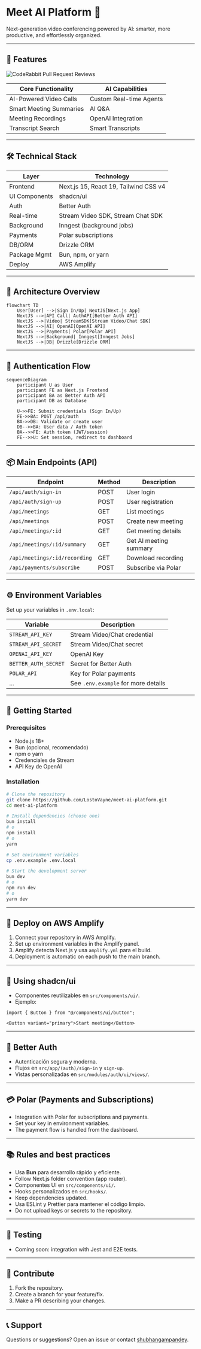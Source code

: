 
# Meet AI Platform 🚀

Next-generation video conferencing powered by AI: smarter, more productive, and effortlessly organized.

---

## 🌟 Features

![CodeRabbit Pull Request Reviews](https://img.shields.io/coderabbit/prs/github/Lostovayne/meet-ai-platform?utm_source=oss&utm_medium=github&utm_campaign=Lostovayne%2Fmeet-ai-platform&labelColor=171717&color=FF570A&link=https%3A%2F%2Fcoderabbit.ai&label=CodeRabbit+Reviews)

| Core Functionality         | AI Capabilities           |
|---------------------------|---------------------------|
| AI-Powered Video Calls    | Custom Real-time Agents   |
| Smart Meeting Summaries   | AI Q&A                    |
| Meeting Recordings        | OpenAI Integration        |
| Transcript Search         | Smart Transcripts         |

---

## 🛠️ Technical Stack

| Layer         | Technology                                    |
| ------------- | --------------------------------------------- |
| Frontend      | Next.js 15, React 19, Tailwind CSS v4         |
| UI Components | shadcn/ui                                     |
| Auth          | Better Auth                                   |
| Real-time     | Stream Video SDK, Stream Chat SDK             |
| Background    | Inngest (background jobs)                     |
| Payments      | Polar subscriptions                           |
| DB/ORM        | Drizzle ORM                                   |
| Package Mgmt  | Bun, npm, or yarn                             |
| Deploy        | AWS Amplify                                   |

---

## 📐 Architecture Overview

```mermaid
flowchart TD
    User[User] -->|Sign In/Up| NextJS[Next.js App]
    NextJS -->|API Call| AuthAPI[Better Auth API]
    NextJS -->|Video| StreamSDK[Stream Video/Chat SDK]
    NextJS -->|AI| OpenAI[OpenAI API]
    NextJS -->|Payments| Polar[Polar API]
    NextJS -->|Background| Inngest[Inngest Jobs]
    NextJS -->|DB| Drizzle[Drizzle ORM]
```

---

## 🔐 Authentication Flow

```mermaid
sequenceDiagram
    participant U as User
    participant FE as Next.js Frontend
    participant BA as Better Auth API
    participant DB as Database

    U->>FE: Submit credentials (Sign In/Up)
    FE->>BA: POST /api/auth
    BA->>DB: Validate or create user
    DB-->>BA: User data / Auth token
    BA-->>FE: Auth token (JWT/session)
    FE-->>U: Set session, redirect to dashboard
```

---

## 📦 Main Endpoints (API)

| Endpoint                        | Method | Description                        |
|---------------------------------|--------|------------------------------------|
| `/api/auth/sign-in`             | POST   | User login                   |
| `/api/auth/sign-up`             | POST   | User registration                |
| `/api/meetings`                 | GET    | List meetings                   |
| `/api/meetings`                 | POST   | Create new meeting                |
| `/api/meetings/:id`             | GET    | Get meeting details        |
| `/api/meetings/:id/summary`     | GET    | Get AI meeting summary   |
| `/api/meetings/:id/recording`   | GET    | Download recording                |
| `/api/payments/subscribe`       | POST   | Subscribe via Polar              |

---

## ⚙️ Environment Variables

Set up your variables in `.env.local`:

| Variable              | Description                                 |
|-----------------------|---------------------------------------------|
| `STREAM_API_KEY`      | Stream Video/Chat credential             |
| `STREAM_API_SECRET`   | Stream Video/Chat secret                |
| `OPENAI_API_KEY`      | OpenAI Key                            |
| `BETTER_AUTH_SECRET`  | Secret for Better Auth                    |
| `POLAR_API`           | Key for Polar payments                  |
| ...                   | See `.env.example` for more details        |

---

## 🚀 Getting Started

### Prerequisites
- Node.js 18+
- Bun (opcional, recomendado)
- npm o yarn
- Credenciales de Stream
- API Key de OpenAI

### Installation

```bash
# Clone the repository
git clone https://github.com/LostoVayne/meet-ai-platform.git
cd meet-ai-platform

# Install dependencies (choose one)
bun install
# o
npm install
# o
yarn

# Set environment variables
cp .env.example .env.local

# Start the development server
bun dev
# o
npm run dev
# o
yarn dev
```

---

## 🚀 Deploy on AWS Amplify

1. Connect your repository in AWS Amplify.
2. Set up environment variables in the Amplify panel.
3. Amplify detecta Next.js y usa `amplify.yml` para el build.
4. Deployment is automatic on each push to the main branch.

---

## 🧩 Using shadcn/ui

- Componentes reutilizables en `src/components/ui/`.
- Ejemplo:

```tsx
import { Button } from "@/components/ui/button";

<Button variant="primary">Start meeting</Button>
```

---

## 🔑 Better Auth

- Autenticación segura y moderna.
- Flujos en `src/app/(auth)/sign-in` y `sign-up`.
- Vistas personalizadas en `src/modules/auth/ui/views/`.

---

## 💳 Polar (Payments and Subscriptions)

- Integration with Polar for subscriptions and payments.
- Set your key in environment variables.
- The payment flow is handled from the dashboard.

---

## 📚 Rules and best practices

- Usa **Bun** para desarrollo rápido y eficiente.
- Follow Next.js folder convention (app router).
- Componentes UI en `src/components/ui/`.
- Hooks personalizados en `src/hooks/`.
- Keep dependencies updated.
- Usa ESLint y Prettier para mantener el código limpio.
- Do not upload keys or secrets to the repository.

---

## 🧪 Testing

- Coming soon: integration with Jest and E2E tests.

---

## 🤝 Contribute

1. Fork the repository.
2. Create a branch for your feature/fix.
3. Make a PR describing your changes.

---

## 📞 Support

Questions or suggestions? Open an issue or contact [shubhangampandey](https://github.com/shubhangampandey).
